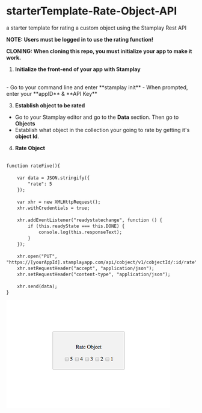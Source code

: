 # starterTemplate-Rate-Object-API
a starter template for rating a custom object using the Stamplay Rest API

**NOTE: Users must be logged in to use the rating function!**

**CLONING: When cloning this repo, you must initialize your app to make it work.**

 1) **Initialize the front-end of your app with Stamplay**
 <br>
- Go to your command line and enter **stamplay init**
- When prompted, enter your **appID** & **API Key**

3) **Establish object to be rated**
- Go to your Stamplay editor and go to the **Data** section. Then go to **Objects**
- Establish what object in the collection your going to rate by getting it's **object Id**.

4) **Rate Object**
```

function rateFive(){

	var data = JSON.stringify({
  		"rate": 5
	});

	var xhr = new XMLHttpRequest();
	xhr.withCredentials = true;

	xhr.addEventListener("readystatechange", function () {
  		if (this.readyState === this.DONE) {
    		console.log(this.responseText);
  		}
	});

	xhr.open("PUT", "https://[yourAppId].stamplayapp.com/api/cobject/v1/cobjectId/:id/rate");
	xhr.setRequestHeader("accept", "application/json");
	xhr.setRequestHeader("content-type", "application/json");

	xhr.send(data);
}

```

![alt tag](public/images/rate-object-rest-api-micro-repo.png)
